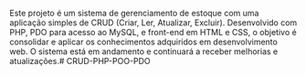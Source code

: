 Este projeto é um sistema de gerenciamento de estoque com uma aplicação simples de CRUD (Criar, Ler, Atualizar, Excluir). Desenvolvido com PHP, PDO para acesso ao MySQL, e front-end em HTML e CSS, o objetivo é consolidar e aplicar os conhecimentos adquiridos em desenvolvimento web. O sistema está em andamento e continuará a receber melhorias e atualizações.# CRUD-PHP-POO-PDO
